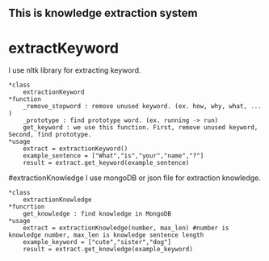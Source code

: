 ## This is knowledge extraction system


# extractKeyword
I use nltk library for extracting keyword.
```
*class
    extractionKeyword
*function
    _remove_stopword : remove unused keyword. (ex. how, why, what, ... )
    _prototype : find prototype word. (ex. running -> run)
    get_keyword : we use this function. First, remove unused keyword, Second, find prototype.
*usage
    extract = extractionKeyword()
    example_sentence = ["What","is","your","name","?"]
    result = extract.get_keyword(example_sentence)
```

#extractionKnowledge
I use mongoDB or json file for extraction knowledge.
```
*class
    extractionKnowledge
*funcrtion
    get_knowledge : find knowledge in MongoDB
*usage
    extract = extractionKnowledge(number, max_len) #number is knowledge number, max_len is knowledge sentence length
    example_keyword = ["cute","sister","dog"]
    result = extract.get_knowledge(example_keyword)
```

